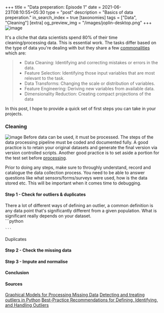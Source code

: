 +++
title = "Data preperation: Episode 1"
date = 2021-06-23T08:10:55+05:30
type = "post"
description = "Basics of data preperation."
in_search_index = true
[taxonomies]
tags = ["Data", "Cleaning"]
[extra]
og_preview_img = "/images/joplin-desktop.png"
+++
![image](https://raw.githubusercontent.com/chiphuyen/ml-interviews-book/master/contents/images/image1.png)

It's a cliche that data scientists spend 80% of their time cleaning/processing data. This is essential work. The tasks differ based on the type of data you're dealing with but they share a few [commonalities](https://machinelearningmastery.com/data-preparation-for-machine-learning/) which are: 
> - Data Cleaning:  Identifying and correcting mistakes or errors in the data.
> - Feature Selection:  Identifying those input variables that are most relevant to the task.
> - Data Transforms:  Changing the scale or distribution of variables.
> - Feature Engineering:  Deriving new variables from available data.
> - Dimensionality Reduction:  Creating compact projections of the data 

In this post, I hope to provide a quick set of first steps you can take in your projects.

### Cleaning
![image](/images/ML_CYCLE.PNG)
Before data can be used, it must be processed. The steps of the data processing pipeline must be coded and documented fully. A good practice is to retain your original datasets and generate the final version via version controlled scripts. Another good practice is to set aside a portion for the test set before [processing](https://www.kaggle.com/alexisbcook/data-leakage).

Prior to doing any steps, make sure to throughly understand, record and catalogue the data collection process. You need to be able to answer questions like what sensors/forms/surveys were used, how is the data stored etc. This will be important when it comes time to debugging. 

#### Step 1 - Check for outliers & duplicates 
There a lot of different ways of defining an outlier, a common definition is any data point that's significantly different from a given population. What is significant really depends on your dataset.  
    ```python 
    
    ``` 




Duplicates 
#### Step 2 - Check the missing data

#### Step 3 - Impute and normalise

#### Conclusion 

#### Sources
[Graphical Models for Processing Missing Data](https://arxiv.org/pdf/1801.03583.pdf)
[Detecting and treating outliers in Python](https://towardsdatascience.com/detecting-and-treating-outliers-in-python-part-1-4ece5098b755)
[Best-Practice Recommendations for Defining, Identifying, and Handling Outliers](https://journals.sagepub.com/doi/10.1177/1094428112470848)
